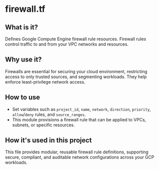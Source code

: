 # firewall.tf

## What is it?
Defines Google Compute Engine firewall rule resources. Firewall rules control traffic to and from your VPC networks and resources.

## Why use it?
Firewalls are essential for securing your cloud environment, restricting access to only trusted sources, and segmenting workloads. They help enforce least-privilege network access.

## How to use
- Set variables such as `project_id`, `name`, `network`, `direction`, `priority`, `allow`/`deny` rules, and `source_ranges`.
- This module provisions a firewall rule that can be applied to VPCs, subnets, or specific resources.

## How it's used in this project
This file provides modular, reusable firewall rule definitions, supporting secure, compliant, and auditable network configurations across your GCP workloads.
